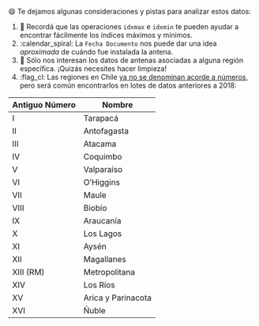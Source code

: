 :smile: Te dejamos algunas consideraciones y pistas para analizar estos datos:

1. :signal_strength: Recordá que las operaciones `idxmax` e `idxmin` te pueden ayudar a encontrar fácilmente los índices máximos y mínimos. 
2. :calendar_spiral: La `Fecha Documento` nos puede dar una idea _aproximada_ de cuándo fue instalada la antena. 
3. 🧹 Sólo nos interesan los datos de antenas asociadas a alguna región específica. ¡Quizás necesites hacer limpieza! 
4. :flag_cl: Las regiones en Chile [ya no se denominan acorde a números](https://www.sernatur.cl/desde-ahora-regiones-solo-se-conoceran-por-su-nombre/), pero será común encontrarlos en lotes de datos anteriores a 2018: 

|Antiguo Número|Nombre|
|---|---|
|I|Tarapacá|
|II|Antofagasta|
|III|Atacama|
|IV|Coquimbo|
|V|Valparaíso|
|VI|O’Higgins|
|VII|Maule|
|VIII|Biobío|
|IX|Araucanía|
|X|Los Lagos|
|XI|Aysén|
|XII|Magallanes|
|XIII (RM)|Metropolitana|
|XIV|Los Ríos|
|XV|Arica y Parinacota|
|XVI|Ñuble|
